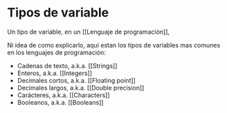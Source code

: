 # Tipos de variable
Un tipo de variable, en un [[Lenguaje de programación]], 

Ni idea de como explicarlo, aquí estan los tipos de variables mas comunes en los lenguajes de programación:

 * Cadenas de texto, a.k.a. [[Strings]]
 * Enteros, a.k.a. [[Integers]]
 * Decimales cortos, a.k.a. [[Floating point]]
 * Decimales largos, a.k.a. [[Double precision]]
 * Carácteres, a.k.a. [[Characters]]
 * Booleanos, a.k.a. [[Booleans]]
